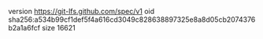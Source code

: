 version https://git-lfs.github.com/spec/v1
oid sha256:a534b99cf1def5f4a616cd3049c828638897325e8a8d05cb2074376b2a1a6fcf
size 16621

